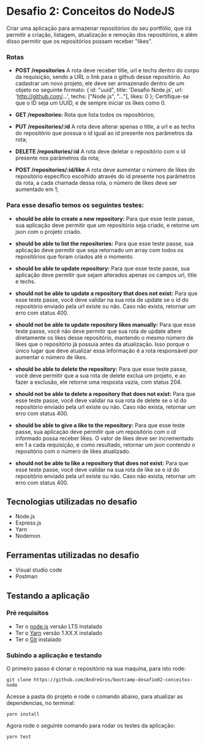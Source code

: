 # Desafio 2: Conceitos do NodeJS

Criar uma aplicação para armazenar repositórios do seu portfólio, que irá permitir a criação, listagem, atualização e remoção dos repositórios, e além disso permitir que os repositórios possam receber "likes".

### **Rotas**

- **POST /repositories** A rota deve receber title, url e techs dentro do corpo da requisição, sendo a URL o link para o github desse repositório. Ao cadastrar um novo projeto, ele deve ser armazenado dentro de um objeto no seguinte formato: { id: "uuid", title: 'Desafio Node.js', url: 'http://github.com/...', techs: ["Node.js", "..."], likes: 0 }; Certifique-se que o ID seja um UUID, e de sempre iniciar os likes como 0.

- **GET /repositories:** Rota que lista todos os repositórios;
 
- **PUT /repositories/:id** A rota deve alterar apenas o title, a url e as techs do repositório que possua o id igual ao id presente nos parâmetros da rota;
 
- **DELETE /repositories/:id** A rota deve deletar o repositório com o id presente nos parâmetros da rota;
 
- **POST /repositories/:id/like** A rota deve aumentar o número de likes do repositório específico escolhido através do id presente nos parâmetros da rota, a cada chamada dessa rota, o número de likes deve ser aumentado em 1;

### **Para esse desafio temos os seguintes testes:**

- **should be able to create a new repository:** Para que esse teste passe, sua aplicação deve permitir que um repositório seja criado, e retorne um json com o projeto criado.

- **should be able to list the repositories:** Para que esse teste passe, sua aplicação deve permitir que seja retornado um array com todos os repositórios que foram criados até o momento.

- **should be able to update repository:** Para que esse teste passe, sua aplicação deve permitir que sejam alterados apenas os campos url, title e techs.

- **should not be able to update a repository that does not exist:** Para que esse teste passe, você deve validar na sua rota de update se o id do repositório enviado pela url existe ou não. Caso não exista, retornar um erro com status 400.

- **should not be able to update repository likes manually:** Para que esse teste passe, você não deve permitir que sua rota de update altere diretamente os likes desse repositório, mantendo o mesmo número de likes que o repositório já possuia antes da atualização. Isso porque o único lugar que deve atualizar essa informação é a rota responsável por aumentar o número de likes.

- **should be able to delete the repository:** Para que esse teste passe, você deve permitir que a sua rota de delete exclua um projeto, e ao fazer a exclusão, ele retorne uma resposta vazia, com status 204.

- **should not be able to delete a repository that does not exist:** Para que esse teste passe, você deve validar na sua rota de delete se o id do repositório enviado pela url existe ou não. Caso não exista, retornar um erro com status 400.

- **should be able to give a like to the repository:** Para que esse teste passe, sua aplicação deve permitir que um repositório com o id informado possa receber likes. O valor de likes deve ser incrementado em 1 a cada requisição, e como resultado, retornar um json contendo o repositório com o número de likes atualizado.

- **should not be able to like a repository that does not exist:** Para que esse teste passe, você deve validar na sua rota de like se o id do repositório enviado pela url existe ou não. Caso não exista, retornar um erro com status 400.

## Tecnologias utilizadas no desafio
 
 - Node.js
 - Express.js
 - Yarn
 - Nodemon
 
 ## Ferramentas utilizadas no desafio
 
 - Visual studio code
 - Postman

## Testando a aplicação

### Pré requisitos

 - Ter o [node.js](https://nodejs.org/en/) versão LTS instalado
 - Ter o [Yarn](https://classic.yarnpkg.com/en/docs/install#windows-stable) versão 1.XX.X instalado
 - Ter o [Git](https://git-scm.com/downloads) instalado

### Subindo a aplicação e testando

O primeiro passo é clonar o repositório na sua maquina, para isto rode:

`git clone https://github.com/AndreGros/bootcamp-desafio02-conceitos-node`

Acesse a pasta do projeto e rode o comando abaixo, para atualizar as dependencias, no terminal:

`yarn install`

Agora rode o seguinte comando para rodar os testes da aplicação:

`yarn test`
